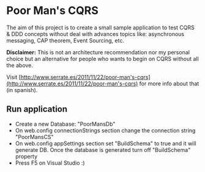 Poor Man's CQRS
===============

The aim of this project is to create a small sample application to test CQRS & DDD concepts without deal with advances topics like: asynchronous messaging, CAP theorem, Event Sourcing, etc.

<b>Disclaimer:</b> This is not an architecture recommendation nor my personal choice but an alternative for people who wants to begin on CQRS without all the above.

Visit [http://www.serrate.es/2011/11/22/poor-man's-cqrs](http://www.serrate.es/2011/11/22/poor-man's-cqrs) for more info about that (in spanish).

Run application
---------------

* Create a new Database: "PoorMansDb"
* On web.config connectionStrings section change the connection string "PoorMansCS"
* On web.config appSettings section set "BuildSchema" to true and it will generate DB. Once the database is generated turn off "BuildSchema" property
* Press F5 on Visual Studio :)
